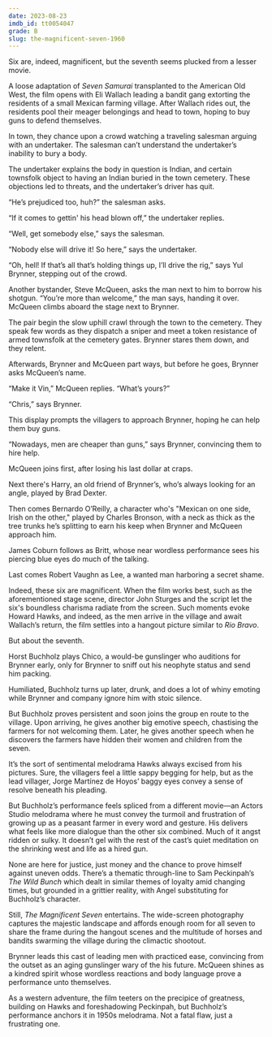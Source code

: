 ```yaml
---
date: 2023-08-23
imdb_id: tt0054047
grade: B
slug: the-magnificent-seven-1960
---
```


Six are, indeed, magnificent, but the seventh seems plucked from a lesser movie.

<!-- end -->

A loose adaptation of <span data-imdb-id="tt0047478">_Seven Samurai_</span> transplanted to the American Old West, the film opens with Eli Wallach leading a bandit gang extorting the residents of a small Mexican farming village. After Wallach rides out, the residents pool their meager belongings and head to town, hoping to buy guns to defend themselves.

In town, they chance upon a crowd watching a traveling salesman arguing with an undertaker. The salesman can’t understand the undertaker’s inability to bury a body.

The undertaker explains the body in question is Indian, and certain townsfolk object to having an Indian buried in the town cemetery. These objections led to threats, and the undertaker’s driver has quit.

“He’s prejudiced too, huh?” the salesman asks.

“If it comes to gettin' his head blown off,” the undertaker replies.

“Well, get somebody else,” says the salesman.

“Nobody else will drive it! So here,” says the undertaker.

“Oh, hell! If that’s all that’s holding things up, I’ll drive the rig,” says Yul Brynner, stepping out of the crowd.

Another bystander, Steve McQueen, asks the man next to him to borrow his shotgun. “You’re more than welcome,” the man says, handing it over. McQueen climbs aboard the stage next to Brynner.

The pair begin the slow uphill crawl through the town to the cemetery. They speak few words as they dispatch a sniper and meet a token resistance of armed townsfolk at the cemetery gates. Brynner stares them down, and they relent.

Afterwards, Brynner and McQueen part ways, but before he goes, Brynner asks McQueen’s name.

“Make it Vin,” McQueen replies. “What’s yours?”

“Chris,” says Brynner.

This display prompts the villagers to approach Brynner, hoping he can help them buy guns.

“Nowadays, men are cheaper than guns,” says Brynner, convincing them to hire help.

McQueen joins first, after losing his last dollar at craps.

Next there's Harry, an old friend of Brynner’s, who’s always looking for an angle, played by Brad Dexter.

Then comes Bernardo O’Reilly, a character who's "Mexican on one side, Irish on the other," played by Charles Bronson, with a neck as thick as the tree trunks he’s splitting to earn his keep when Brynner and McQueen approach him.

James Coburn follows as Britt, whose near wordless performance sees his piercing blue eyes do much of the talking.

Last comes Robert Vaughn as Lee, a wanted man harboring a secret shame.

Indeed, these six are magnificent. When the film works best, such as the aforementioned stage scene, director John Sturges and the script let the six's boundless charisma radiate from the screen. Such moments evoke Howard Hawks, and indeed, as the men arrive in the village and await Wallach’s return, the film settles into a hangout picture similar to <span data-imdb-id="tt0053221">_Rio Bravo_</span>.

But about the seventh.

Horst Buchholz plays Chico, a would-be gunslinger who auditions for Brynner early, only for Brynner to sniff out his neophyte status and send him packing.

Humiliated, Buchholz turns up later, drunk, and does a lot of whiny emoting while Brynner and company ignore him with stoic silence.

But Buchholz proves persistent and soon joins the group en route to the village. Upon arriving, he gives another big emotive speech, chastising the farmers for not welcoming them. Later, he gives another speech when he discovers the farmers have hidden their women and children from the seven.

It’s the sort of sentimental melodrama Hawks always excised from his pictures. Sure, the villagers feel a little sappy begging for help, but as the lead villager, Jorge Martínez de Hoyos’ baggy eyes convey a sense of resolve beneath his pleading.

But Buchholz’s performance feels spliced from a different movie—an Actors Studio melodrama where he must convey the turmoil and frustration of growing up as a peasant farmer in every word and gesture. His delivers what feels like more dialogue than the other six combined. Much of it angst ridden or sulky. It doesn’t gel with the rest of the cast’s quiet meditation on the shrinking west and life as a hired gun.

None are here for justice, just money and the chance to prove himself against uneven odds. There’s a thematic through-line to Sam Peckinpah’s <span data-imdb-id="tt0065214">_The Wild Bunch_</span> which dealt in similar themes of loyalty amid changing times, but grounded in a grittier reality, with Angel substituting for Buchholz’s character.

Still, _The Magnificent Seven_ entertains. The wide-screen photography captures the majestic landscape and affords enough room for all seven to share the frame during the hangout scenes and the multitude of horses and bandits swarming the village during the climactic shootout.

Brynner leads this cast of leading men with practiced ease, convincing from the outset as an aging gunslinger wary of the his future. McQueen shines as a kindred spirit whose wordless reactions and body language prove a performance unto themselves.

As a western adventure, the film teeters on the precipice of greatness, building on Hawks and foreshadowing Peckinpah, but Buchholz’s performance anchors it in 1950s melodrama. Not a fatal flaw, just a frustrating one.
